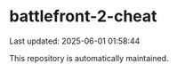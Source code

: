 # battlefront-2-cheat

Last updated: 2025-06-01 01:58:44

This repository is automatically maintained.
